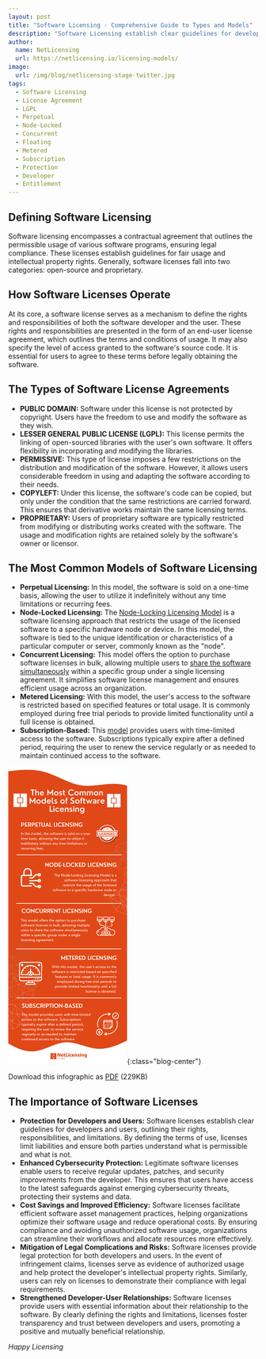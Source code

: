 ```yaml
---
layout: post
title: "Software Licensing - Comprehensive Guide to Types and Models"
description: "Software Licensing establish clear guidelines for developers and users, outlining their rights, responsibilities, and limitations"
author:
  name: NetLicensing
  url: https://netlicensing.io/licensing-models/
image:
  url: /img/blog/netlicensing-stage-twitter.jpg
tags:
  - Software Licensing
  - License Agreement
  - LGPL
  - Perpetual
  - Node-Locked
  - Concurrent
  - Floating
  - Metered
  - Subscription
  - Protection
  - Developer
  - Entitlement
---
```


## Defining Software Licensing

Software licensing encompasses a contractual agreement that outlines the permissible usage of various software programs, ensuring legal compliance. These licenses establish guidelines for fair usage and intellectual property rights. Generally, software licenses fall into two categories: open-source and proprietary.

## How Software Licenses Operate

At its core, a software license serves as a mechanism to define the rights and responsibilities of both the software developer and the user. These rights and responsibilities are presented in the form of an end-user license agreement, which outlines the terms and conditions of usage. It may also specify the level of access granted to the software's source code. It is essential for users to agree to these terms before legally obtaining the software.

## The Types of Software License Agreements

- **PUBLIC DOMAIN:** Software under this license is not protected by copyright. Users have the freedom to use and modify the software as they wish.
- **LESSER GENERAL PUBLIC LICENSE (LGPL):** This license permits the linking of open-sourced libraries with the user's own software. It offers flexibility in incorporating and modifying the libraries.
- **PERMISSIVE:** This type of license imposes a few restrictions on the distribution and modification of the software. However, it allows users considerable freedom in using and adapting the software according to their needs.
- **COPYLEFT:** Under this license, the software's code can be copied, but only under the condition that the same restrictions are carried forward. This ensures that derivative works maintain the same licensing terms.
- **PROPRIETARY:** Users of proprietary software are typically restricted from modifying or distributing works created with the software. The usage and modification rights are retained solely by the software's owner or licensor.

## The Most Common Models of Software Licensing

- **Perpetual Licensing:** In this model, the software is sold on a one-time basis, allowing the user to utilize it indefinitely without any time limitations or recurring fees.
- **Node-Locked Licensing:** The [Node-Locking Licensing Model](https://netlicensing.io/wiki/node-locked) is a software licensing approach that restricts the usage of the licensed software to a specific hardware node or device. In this model, the software is tied to the unique identification or characteristics of a particular computer or server, commonly known as the "node".
- **Concurrent Licensing:** This model offers the option to purchase software licenses in bulk, allowing multiple users to [share the software simultaneously](https://netlicensing.io/wiki/floating) within a specific group under a single licensing agreement. It simplifies software license management and ensures efficient usage across an organization.
- **Metered Licensing:** With this model, the user's access to the software is restricted based on specified features or total usage. It is commonly employed during free trial periods to provide limited functionality until a full license is obtained.
- **Subscription-Based:** This [model](https://netlicensing.io/wiki/subscription) provides users with time-limited access to the software. Subscriptions typically expire after a defined period, requiring the user to renew the service regularly or as needed to maintain continued access to the software.

![Software Licensing - Comprehensive Guide to Types and Models](/img/blog/Software-Licensing-Comprehensive-Guide-Types-Models-Infographic.png "Software Licensing - Comprehensive Guide to Types and Models"){:class="blog-center"}

Download this infographic as [PDF](/resources/Software-Licensing-Comprehensive-Guide-Types-Models.pdf) (229KB)

## The Importance of Software Licenses

- **Protection for Developers and Users:** Software licenses establish clear guidelines for developers and users, outlining their rights, responsibilities, and limitations. By defining the terms of use, licenses limit liabilities and ensure both parties understand what is permissible and what is not.
- **Enhanced Cybersecurity Protection:** Legitimate software licenses enable users to receive regular updates, patches, and security improvements from the developer. This ensures that users have access to the latest safeguards against emerging cybersecurity threats, protecting their systems and data.
- **Cost Savings and Improved Efficiency:** Software licenses facilitate efficient software asset management practices, helping organizations optimize their software usage and reduce operational costs. By ensuring compliance and avoiding unauthorized software usage, organizations can streamline their workflows and allocate resources more effectively.
- **Mitigation of Legal Complications and Risks:** Software licenses provide legal protection for both developers and users. In the event of infringement claims, licenses serve as evidence of authorized usage and help protect the developer's intellectual property rights. Similarly, users can rely on licenses to demonstrate their compliance with legal requirements.
- **Strengthened Developer-User Relationships:** Software licenses provide users with essential information about their relationship to the software. By clearly defining the rights and limitations, licenses foster transparency and trust between developers and users, promoting a positive and mutually beneficial relationship.

*Happy Licensing*
